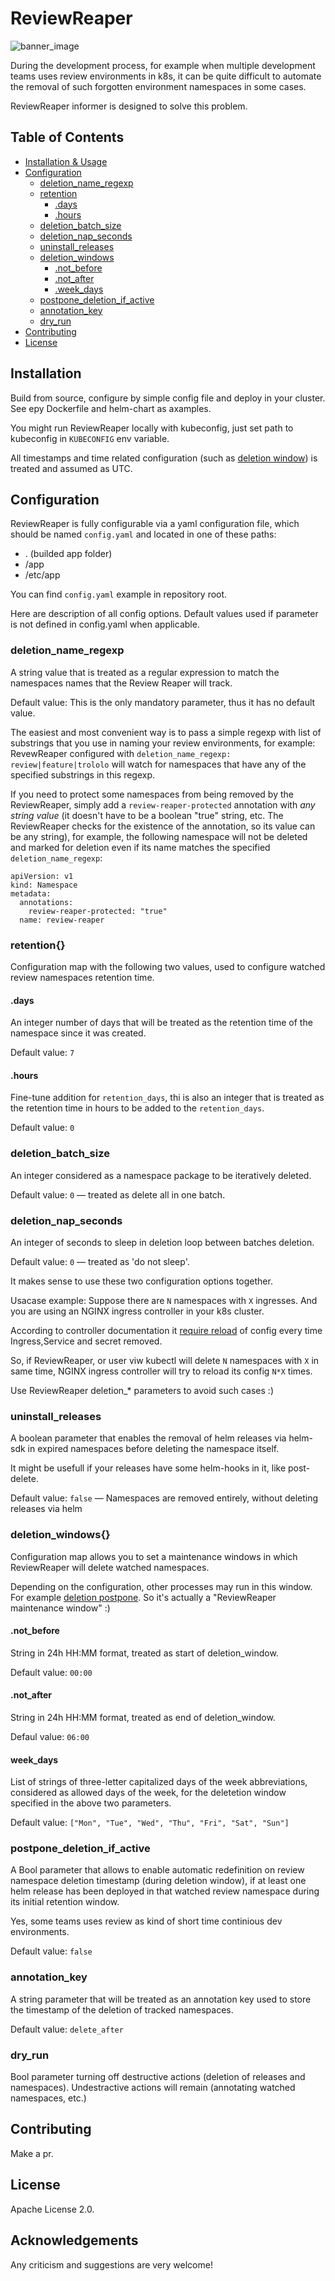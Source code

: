 # ReviewReaper

![banner_image](img/banner.png)

During the development process, for example when multiple development teams uses review environments in k8s, it can be quite difficult to automate the removal of such forgotten environment namespaces in some cases.

ReviewReaper informer is designed to solve this problem.

## Table of Contents

- [Installation & Usage](#installation)
- [Configuration](#configuration)
  - [deletion_name_regexp](#deletion_name_regexp)
  - [retention](#retention)
    - [.days](#days)
    - [.hours](#hours)
  - [deletion_batch_size](#deletion_batch_size)
  - [deletion_nap_seconds](#deletion_nap_seconds)
  - [uninstall_releases](#uninstall_releases)
  - [deletion_windows](#deletion_windows)
    - [.not_before](#not_before)
    - [.not_after](#not_after)
    - [.week_days](#week_days)
  - [postpone_deletion_if_active](#postpone_deletion_if_active)
  - [annotation_key](#annotation_key)
  - [dry_run](#dry_run)
- [Contributing](#contributing)
- [License](#license)

## Installation

Build from source, configure by simple config file and deploy in your cluster. See еру Dockerfile and helm-chart as axamples.

You might run ReviewReaper locally with kubeconfig, just set path to kubeconfig in `KUBECONFIG` env variable.

All timestamps and time related configuration (such as [deletion window](#deletion_windows{})) is treated and assumed as UTC.

## Configuration

ReviewReaper is fully configurable via a yaml configuration file, which should be named `config.yaml` and located in one of these paths:

- . (builded app folder)
- /app
- /etc/app

You can find `config.yaml` example in repository root.

Here are description of all config options. Default values used if parameter is not defined in config.yaml when applicable.

### deletion_name_regexp

A string value that is treated as a regular expression to match the namespaces names that the Review Reaper will track.

Default value: This is the only mandatory parameter, thus it has no default value.

The easiest and most convenient way is to pass a simple regexp with list of substrings that you use in naming your review environments, for example:
RevewReaper configured with `deletion_name_regexp: review|feature|trololo` will watch for namespaces that have any of the specified substrings in this regexp.

If you need to protect some namespaces from being removed by the ReviewReaper, simply add a `review-reaper-protected` annotation with *any string value* (it doesn't have to be a boolean "true" string, etc. The ReviewReaper checks for the existence of the annotation, so its value can be any string), for example, the following namespace will not be deleted and marked for deletion even if its name matches the specified `deletion_name_regexp`:

```
apiVersion: v1
kind: Namespace
metadata:
  annotations:
    review-reaper-protected: "true"
  name: review-reaper
```


### retention{}

Configuration map with the following two values, used to configure watched review namespaces retention time.

#### .days

An integer number of days that will be treated as the retention time of the namespace since it was created.

Default value: `7`

#### .hours

Fine-tune addition for `retention_days`, thi is also an integer that is treated as the retention time in hours to be added to the `retention_days`.

Default value: `0`

### deletion_batch_size

An integer considered as a namespace package to be iteratively deleted.

Default value: `0` — treated as delete all in one batch.

### deletion_nap_seconds

An integer of seconds to sleep in deletion loop between batches deletion.

Default value: `0` — treated as 'do not sleep'.

It makes sense to use these two configuration options together.

Usacase example: Suppose there are `N` namespaces with `X` ingresses. And you are using an NGINX ingress controller in your k8s cluster.

According to controller documentation it [require reload](https://kubernetes.github.io/ingress-nginx/how-it-works/#when-a-reload-is-required) of config every time Ingress,Service and secret removed.

So, if ReviewReaper, or user viw kubectl will delete `N` namespaces with `X` in same time, NGINX ingress controller will try to reload its config `N*X` times.

Use ReviewReaper deletion_* parameters to avoid such cases :)

### uninstall_releases

A boolean parameter that enables the removal of helm releases via helm-sdk in expired namespaces before deleting the namespace itself.

It might be usefull if your releases have some helm-hooks in it, like post-delete.

Default value: `false` — Namespaces are removed entirely, without deleting releases via helm


### deletion_windows{}

Configuration map allows you to set a maintenance windows in which ReviewReaper will delete watched namespaces.

Depending on the configuration, other processes may run in this window. For example [deletion postpone](#postpone_deletion_if_active). So it's actually a "ReviewReaper maintenance window" :)

#### .not_before

String in 24h HH:MM format, treated as start of deletion_window.

Default value: `00:00`

#### .not_after

String in 24h HH:MM format, treated as end of deletion_window.

Defaul value: `06:00`

#### week_days

List of strings of three-letter capitalized days of the week abbreviations, considered as allowed days of the week, for the deletetion window specified in the above two parameters.

Default value: `["Mon", "Tue", "Wed", "Thu", "Fri", "Sat", "Sun"]`


### postpone_deletion_if_active

A Bool parameter that allows to enable automatic redefinition on review namespace deletion timestamp (during deletion window), if at least one helm release has been deployed in that watched review namespace during its initial retention window.

Yes, some teams uses review as kind of short time continious dev environments.

Default value: `false`

### annotation_key

A string parameter that will be treated as an annotation key used to store the timestamp of the deletion of tracked namespaces.

Default value: `delete_after`

### dry_run

Bool parameter turning off destructive actions (deletion of releases and namespaces). Undestractive actions will remain (annotating watched namespaces, etc.)

## Contributing

Make a pr.

## License

Apache License 2.0.

## Acknowledgements

Any criticism and suggestions are very welcome!
